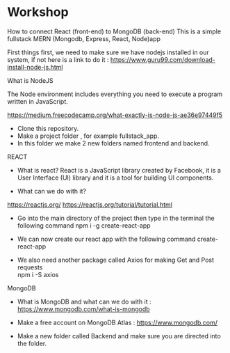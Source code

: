 # Workshop

How to connect React (front-end) to MongoDB (back-end)
	This is a simple fullstack MERN (Mongodb, Express, React, Node)app 

First things first, we need to make sure we have nodejs installed in our system, if not here is a link to do it :
            https://www.guru99.com/download-install-node-js.html

What is NodeJS

The Node environment includes everything you need to execute a program written in JavaScript.

 https://medium.freecodecamp.org/what-exactly-is-node-js-ae36e97449f5


- Clone this repository.
- Make a project folder , for example fullstack_app.
- In this folder we make 2 new folders named frontend and backend.

         
REACT
	
- What is react? 
	React is a JavaScript library created by Facebook, 
	it is a User Interface (UI) library and
	it is a tool for building UI components.


- What can we do with it? 
 
https://reactjs.org/
https://reactjs.org/tutorial/tutorial.html

- Go into the main directory of the project then type in the terminal the following command 
    npm i -g create-react-app

- We can now create our react app with the following command 
    create-react-app

- We also need another package called Axios for making Get and Post requests  
    npm i -S axios       


MongoDB

- What is MongoDB and what can we do with it : 
https://www.mongodb.com/what-is-mongodb

- Make a free account on MongoDB Atlas : 
https://www.mongodb.com/		

- Make a new folder called Backend and make sure you are directed into the folder.